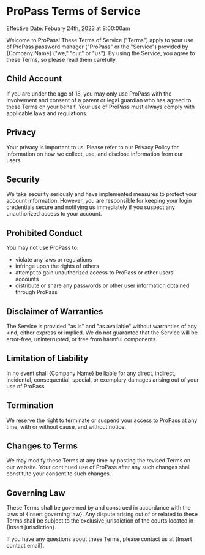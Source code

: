 # ProPass Terms of Service

Effective Date: Febuary 24th, 2023 at 8:00:00am

Welcome to ProPass! These Terms of Service ("Terms") apply to your use of ProPass password manager ("ProPass" or the "Service") provided by {Company Name} ("we," "our," or "us"). By using the Service, you agree to these Terms, so please read them carefully.

## Child Account

If you are under the age of 18, you may only use ProPass with the involvement and consent of a parent or legal guardian who has agreed to these Terms on your behalf. Your use of ProPass must always comply with applicable laws and regulations.

## Privacy

Your privacy is important to us. Please refer to our Privacy Policy for information on how we collect, use, and disclose information from our users.

## Security

We take security seriously and have implemented measures to protect your account information. However, you are responsible for keeping your login credentials secure and notifying us immediately if you suspect any unauthorized access to your account.

## Prohibited Conduct

You may not use ProPass to:

- violate any laws or regulations
- infringe upon the rights of others
- attempt to gain unauthorized access to ProPass or other users' accounts
- distribute or share any passwords or other user information obtained through ProPass

## Disclaimer of Warranties

The Service is provided "as is" and "as available" without warranties of any kind, either express or implied. We do not guarantee that the Service will be error-free, uninterrupted, or free from harmful components.

## Limitation of Liability

In no event shall {Company Name} be liable for any direct, indirect, incidental, consequential, special, or exemplary damages arising out of your use of ProPass.

## Termination

We reserve the right to terminate or suspend your access to ProPass at any time, with or without cause, and without notice.

## Changes to Terms

We may modify these Terms at any time by posting the revised Terms on our website. Your continued use of ProPass after any such changes shall constitute your consent to such changes.

## Governing Law

These Terms shall be governed by and construed in accordance with the laws of {Insert governing law}. Any dispute arising out of or related to these Terms shall be subject to the exclusive jurisdiction of the courts located in {Insert jurisdiction}.

If you have any questions about these Terms, please contact us at {Insert contact email}.
